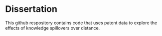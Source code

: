 # Dissertation
This github respository contains code that uses patent data to explore the effects of knowledge spillovers over distance.
